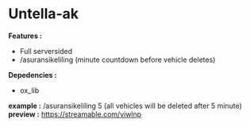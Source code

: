 # Untella-ak
**Features :**
- Full serversided
- /asuransikeliling (minute countdown before vehicle deletes)

**Depedencies :**
- ox_lib

**example :** /asuransikeliling 5 (all vehicles will be deleted after 5 minute)<br />
**preview :** https://streamable.com/viwlnp
